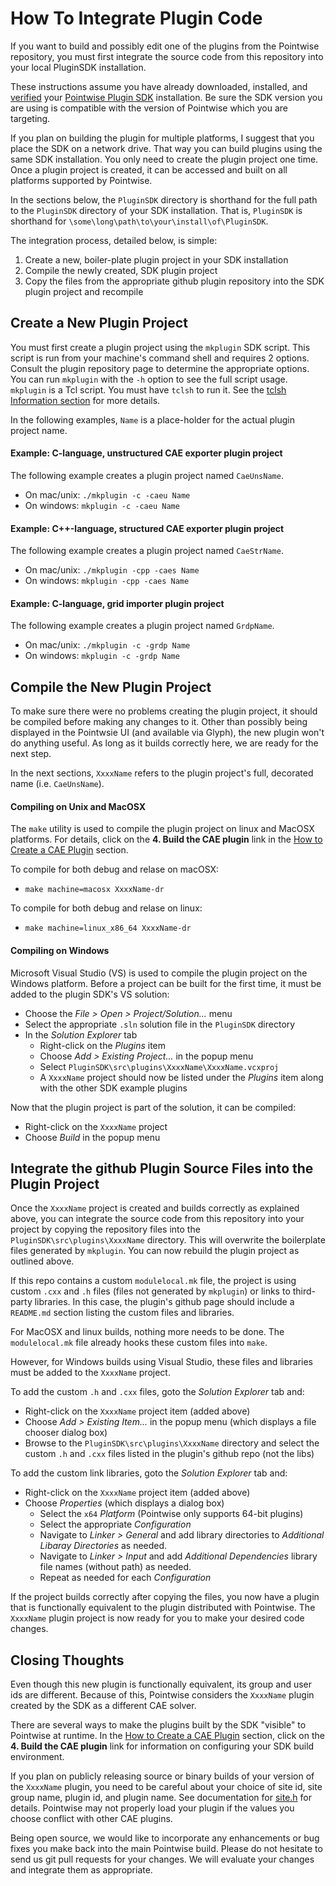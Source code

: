 # How To Integrate Plugin Code

If you want to build and possibly edit one of the plugins from the Pointwise 
repository, you must first integrate the source code from this repository into 
your local PluginSDK installation.

These instructions assume you have already downloaded, installed, and 
[verified][SDKdocs] your [Pointwise Plugin SDK][SDKdownload] installation. Be 
sure the SDK version you are using is compatible with the version of Pointwise 
which you are targeting.

If you plan on building the plugin for multiple platforms, I suggest that you 
place the SDK on a network drive. That way you can build plugins using the same 
SDK installation. You only need to create the plugin project one time. Once a 
plugin project is created, it can be accessed and built on all platforms 
supported by Pointwise.

In the sections below, the `PluginSDK` directory is shorthand for the full path 
to the `PluginSDK` directory of your SDK installation. That is, `PluginSDK` 
is shorthand for `\some\long\path\to\your\install\of\PluginSDK`.

The integration process, detailed below, is simple:
1. Create a new, boiler-plate plugin project in your SDK installation
1. Compile the newly created, SDK plugin project
1. Copy the files from the appropriate github plugin repository into the
   SDK plugin project and recompile

## Create a New Plugin Project
You must first create a plugin project using the `mkplugin` SDK script. This 
script is run from your machine's command shell and requires 2 options. Consult 
the plugin repository page to determine the appropriate options. You can run 
`mkplugin` with the `-h` option to see the full script usage. `mkplugin` is a Tcl 
script. You must have `tclsh` to run it. See the 
[tclsh Information section][TclshInfo] for more details.

In the following examples, `Name` is a place-holder for the actual plugin 
project name.

#### Example: C-language, unstructured CAE exporter plugin project
The following example creates a plugin project named `CaeUnsName`.
* On mac/unix: `./mkplugin -c -caeu Name`
* On windows: `mkplugin -c -caeu Name`

#### Example: C++-language, structured CAE exporter plugin project
The following example creates a plugin project named `CaeStrName`.
* On mac/unix: `./mkplugin -cpp -caes Name`
* On windows: `mkplugin -cpp -caes Name`

#### Example: C-language, grid importer plugin project
The following example creates a plugin project named `GrdpName`.
* On mac/unix: `./mkplugin -c -grdp Name`
* On windows: `mkplugin -c -grdp Name`

## Compile the New Plugin Project
To make sure there were no problems creating the plugin project, it should be 
compiled before making any changes to it. Other than possibly being displayed in the 
Pointwsie UI (and available via Glyph), the new plugin won't do anything useful. 
As long as it builds correctly here, we are ready for the next step.

In the next sections, `XxxxName` refers to the plugin project's full, decorated 
name (i.e. `CaeUnsName`).

#### Compiling on Unix and MacOSX
The `make` utility is used to compile the plugin project on linux and MacOSX 
platforms. For details, click on the **4. Build the CAE plugin** link in the 
[How to Create a CAE Plugin][SDKbuild] section.

To compile for both debug and relase on macOSX:
* `make machine=macosx XxxxName-dr`

To compile for both debug and relase on linux:
* `make machine=linux_x86_64 XxxxName-dr`

#### Compiling on Windows
Microsoft Visual Studio (VS) is used to compile the plugin project on the 
Windows platform. Before a project can be built for the first time, it must be 
added to the plugin SDK's VS solution:
* Choose the *File &gt; Open &gt; Project/Solution...* menu
* Select the appropriate `.sln` solution file in the `PluginSDK` directory
* In the *Solution Explorer* tab
  * Right-click on the *Plugins* item
  * Choose *Add &gt; Existing Project...* in the popup menu
  * Select `PluginSDK\src\plugins\XxxxName\XxxxName.vcxproj`
  * A `XxxxName` project should now be listed under the *Plugins* item 
    along with the other SDK example plugins

Now that the plugin project is part of the solution, it can be compiled:
* Right-click on the `XxxxName` project
* Choose *Build* in the popup menu

## Integrate the github Plugin Source Files into the Plugin Project
Once the `XxxxName` project is created and builds correctly as explained above, 
you can integrate the source code from this repository into your project by 
copying the repository files into the `PluginSDK\src\plugins\XxxxName` directory.
This will overwrite the boilerplate files generated by `mkplugin`. You can now 
rebuild the plugin project as outlined above.

If this repo contains a custom `modulelocal.mk` file, the project is using custom 
`.cxx` and `.h` files (files not generated by `mkplugin`) or links to third-party 
libraries. In this case, the plugin's github page should include a `README.md` 
section listing the custom files and libraries.

For MacOSX and linux builds, nothing more needs to be done. The `modulelocal.mk` 
file already hooks these custom files into `make`.

However, for Windows builds using Visual Studio, these files and libraries 
must be added to the `XxxxName` project.

To add the custom `.h` and `.cxx` files, goto the *Solution Explorer* tab and:
* Right-click on the `XxxxName` project item (added above)
* Choose *Add &gt; Existing Item...* in the popup menu (which displays a file chooser 
  dialog box)
* Browse to the `PluginSDK\src\plugins\XxxxName` directory and select the custom `.h` 
  and `.cxx` files listed in the plugin's github repo (not the libs)

To add the custom link libraries, goto the *Solution Explorer* tab and:
* Right-click on the `XxxxName` project item (added above)
* Choose *Properties* (which displays a dialog box)
  * Select the `x64` *Platform* (Pointwise only supports 64-bit plugins)
  * Select the appropriate *Configuration*
  * Navigate to *Linker &gt; General* and add library directories to 
    *Additional Libaray Directories* as needed.
  * Navigate to *Linker &gt; Input* and add *Additional Dependencies* library 
    file names (without path) as needed.
  * Repeat as needed for each *Configuration*

If the project builds correctly after copying the files, you now have a plugin 
that is functionally equivalent to the plugin distributed with Pointwise. 
The `XxxxName` plugin project is now ready for you to make your desired code 
changes.

## Closing Thoughts
Even though this new plugin is functionally equivalent, its group and user ids
are different. Because of this, Pointwise considers the `XxxxName` plugin 
created by the SDK as a different CAE solver.

There are several ways to make the plugins built by the SDK "visible" to 
Pointwise at runtime. In the [How to Create a CAE Plugin][SDKbuild] section, 
click on the **4. Build the CAE plugin** link for information on configuring 
your SDK build environment.

If you plan on publicly releasing source or binary builds of your version of 
the `XxxxName` plugin, you need to be careful about your choice of site id, site 
group name, plugin id, and plugin name. See documentation for [site.h][SDKsite.H] 
for details. Pointwise may not properly load your plugin if the values you 
choose conflict with other CAE plugins.

Being open source, we would like to incorporate any enhancements or bug fixes 
you make back into the main Pointwise build. Please do not hesitate to send us 
git pull requests for your changes. We will evaluate your changes and integrate 
them as appropriate.


[SDKdownload]: http://www.pointwise.com/plugins/#sdk_downloads
[SDKdocs]: http://www.pointwise.com/plugins
[SDKsite.H]: http://www.pointwise.com/plugins/html/d6/d89/site_8h.html
[SDKbuild]: http://www.pointwise.com/plugins/html/index.html#how_to_create_a_cae_plugin
[TclshInfo]: http://www.pointwise.com/plugins/html/dd/d8c/create_cae_plugin_project.html
